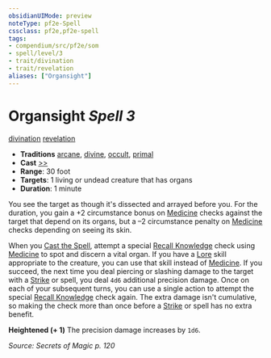 ```yaml
---
obsidianUIMode: preview
noteType: pf2e-Spell
cssclass: pf2e,pf2e-spell
tags:
- compendium/src/pf2e/som
- spell/level/3
- trait/divination
- trait/revelation
aliases: ["Organsight"]
---
```

# Organsight *Spell 3*   
[divination](rules/traits/divination.md "Divination School Trait")  [revelation](rules/traits/revelation.md "Revelation Effect Trait")  

- **Traditions** [arcane](rules/traits/arcane.md "Arcane Tradition Trait"), [divine](rules/traits/divine.md "Divine Tradition Trait"), [occult](rules/traits/occult.md "Occult Tradition Trait"), [primal](rules/traits/primal.md "Primal Tradition Trait")
- **Cast** [>>](rules/core-rulebook/chapter-9-playing-the-game.md#Actions "Two-Action") 
- **Range**: 30 foot
- **Targets**: 1 living or undead creature that has organs
- **Duration**: 1 minute

You see the target as though it's dissected and arrayed before you. For the duration, you gain a +2 circumstance bonus on [Medicine](compendium/skills.md#Medicine) checks against the target that depend on its organs, but a –2 circumstance penalty on [Medicine](compendium/skills.md#Medicine) checks depending on seeing its skin.

When you [Cast the Spell](rules/actions/cast-a-spell.md), attempt a special [Recall Knowledge](rules/actions/recall-knowledge.md) check using [Medicine](compendium/skills.md#Medicine) to spot and discern a vital organ. If you have a [Lore](compendium/skills.md#Lore) skill appropriate to the creature, you can use that skill instead of [Medicine](compendium/skills.md#Medicine). If you succeed, the next time you deal piercing or slashing damage to the target with a [Strike](rules/actions/strike.md) or spell, you deal `4d6` additional precision damage. Once on each of your subsequent turns, you can use a single action to attempt the special [Recall Knowledge](rules/actions/recall-knowledge.md) check again. The extra damage isn't cumulative, so making the check more than once before a [Strike](rules/actions/strike.md) or spell has no extra benefit.

**Heightened (+ 1)** The precision damage increases by `1d6`.

*Source: Secrets of Magic p. 120*
